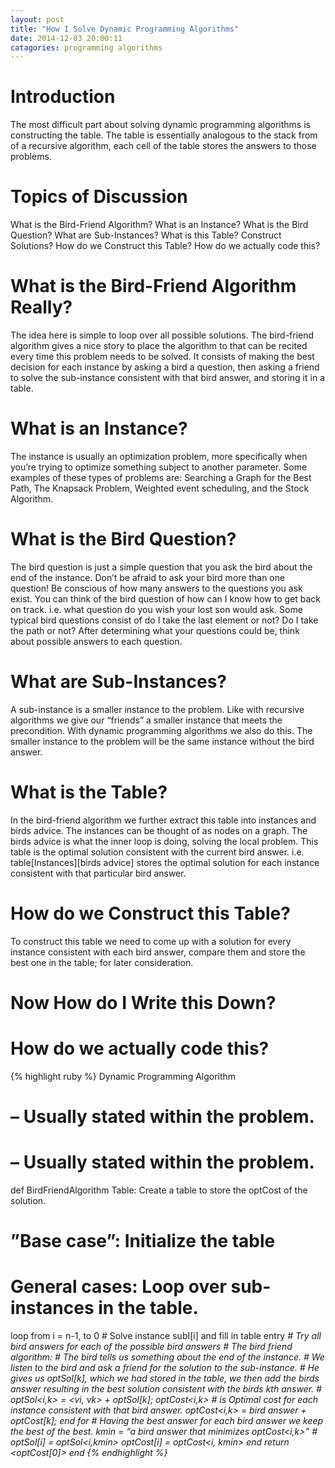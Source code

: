 ```yaml
---
layout: post
title: "How I Solve Dynamic Programming Algorithms"
date: 2014-12-03 20:00:11
catagories: programming algorithms
---
```


# Introduction
The most difficult part about solving dynamic programming algorithms is
constructing the table. The table is essentially analogous to the stack from of
a recursive algorithm, each cell of the table stores the answers to those
problems.

# Topics of Discussion
What is the Bird-Friend Algorithm?
What is an Instance?
What is the Bird Question?
What are Sub-Instances?
What is this Table?
Construct Solutions?
How do we Construct this Table?
How do we actually code this?

# What is the Bird-Friend Algorithm Really?
The idea here is simple to loop over all possible solutions. The bird-friend
algorithm gives a nice story to place the algorithm to that can be recited every
time this problem needs to be solved. It consists of making the best decision
for each instance by asking a bird a question, then asking a friend to solve the sub-instance consistent with that bird answer, and storing it in a table.

# What is an Instance?
The instance is usually an optimization problem, more specifically when you’re
trying to optimize something subject to another parameter. Some examples of
these types of problems are: Searching a Graph for the Best Path, The Knapsack
Problem, Weighted event scheduling,  and the Stock Algorithm.

# What is the Bird Question?
The bird question is just a simple question that you ask the bird about the end
of the instance. Don’t be afraid to ask your bird more than one question! Be
conscious of how many answers to the questions you ask exist. You can think of
the bird question of how can I know how to get back on track. i.e. what question
do you wish your lost son would ask. Some typical bird questions consist of do I
  take the last element or not? Do I take the path or not? After determining
  what your questions could be, think about possible answers to each question.

# What are Sub-Instances?
A sub-instance is a smaller instance to the problem. Like with recursive
algorithms we give our “friends” a smaller instance that meets the precondition.
With dynamic programming algorithms we also do this. The smaller instance to the
problem will be the same instance without the bird answer.

# What is the Table?
In the bird-friend algorithm we further extract this table into instances and
birds advice. The instances can be thought of as nodes on a graph. The birds
advice is what the inner loop is doing, solving the local problem. This table is
the optimal solution consistent with the current bird answer. i.e.
table[Instances][birds advice] stores the optimal solution for each instance
consistent with that particular bird answer.

# How do we Construct this Table?
To construct this table we need to come up with a solution for every instance
consistent with each bird answer, compare them and store the best one in the
table; for later consideration.

# Now How do I Write this Down?

# How do we actually code this?

{% highlight ruby %}
Dynamic Programming Algorithm
# <pre-cond> – Usually stated within the problem.
# <post-cond> – Usually stated within the problem.
def BirdFriendAlgorithm
 Table: Create a table to store the optCost of the solution.
 # ”Base case”: Initialize the table
 # General cases: Loop over sub-instances in the table.
 loop from i = n-1, to 0
    # Solve instance subI[i] and fill in table entry <i>
    # Try all bird answers
    for each of the possible bird answers
        # The bird friend algorithm:
        # The bird tells us something about the end of the instance.
        # We listen to the bird and ask a friend for the solution to the sub-instance.
        # He gives us optSol[k], which we had stored in the table, we then add the birds answer resulting in the best solution consistent with the birds kth answer.
        # optSol<i,k> = <vi, vk> + optSol[k];
        optCost<i,k> # is Optimal cost for each instance consistent with that bird answer.
        optCost<i,k> = bird answer + optCost[k];
    end for
    # Having the best answer for each bird answer we keep the best of the best.
    kmin = “a bird answer that minimizes optCost<i,k>”
    # optSol[i] = optSol<i,kmin>
    optCost[i] = optCost<i, kmin>
  end
  return <optCost[0]>
end
{% endhighlight %}
